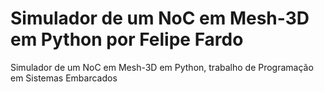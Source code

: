 # Simulador de um NoC em Mesh-3D em Python por Felipe Fardo
Simulador de um NoC em Mesh-3D em Python, trabalho de Programação em Sistemas Embarcados
